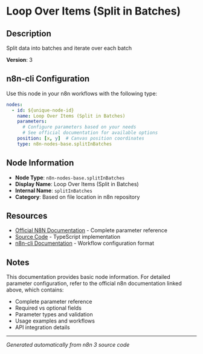 # Loop Over Items (Split in Batches)

## Description

Split data into batches and iterate over each batch

**Version**: 3

## n8n-cli Configuration

Use this node in your n8n workflows with the following type:

```yaml
nodes:
  - id: ${unique-node-id}
    name: Loop Over Items (Split in Batches)
    parameters:
      # Configure parameters based on your needs
      # See official documentation for available options
    position: [x, y]  # Canvas position coordinates
    type: n8n-nodes-base.splitInBatches
```

## Node Information

- **Node Type**: `n8n-nodes-base.splitInBatches`
- **Display Name**: Loop Over Items (Split in Batches)
- **Internal Name**: `splitInBatches`
- **Category**: Based on file location in n8n repository

## Resources

- [Official N8N Documentation](https://docs.n8n.io/integrations/builtin/app-nodes/n8n-nodes-base.splitinbatches/) - Complete parameter reference
- [Source Code](https://github.com/n8n-io/n8n/blob/master/packages/nodes-base/nodes/SplitInBatches/v3/SplitInBatchesV3.node.ts) - TypeScript implementation
- [n8n-cli Documentation](https://github.com/edenreich/n8n-cli) - Workflow configuration format

## Notes

This documentation provides basic node information. For detailed parameter configuration, 
refer to the official n8n documentation linked above, which contains:

- Complete parameter reference
- Required vs optional fields
- Parameter types and validation
- Usage examples and workflows
- API integration details

---
*Generated automatically from n8n 3 source code*
